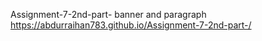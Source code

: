 Assignment-7-2nd-part-
banner and paragraph
 https://abdurraihan783.github.io/Assignment-7-2nd-part-/
